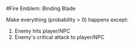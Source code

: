 #Fire Emblem: Binding Blade

Make everything (probability > 0) happens except:
1. Enemy hits player/NPC
1. Enemy's critical attack to player/NPC